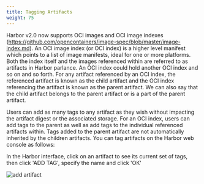 ```yaml
---
title: Tagging Artifacts
weight: 75
---
```


Harbor v2.0 now supports OCI images and OCI image indexes (https://github.com/opencontainers/image-spec/blob/master/image-index.md). An OCI image index (or OCI index) is a higher level manifest which points to a list of image manifests, ideal for one or more platforms.  Both the index itself and the images referenced within are referred to as artifacts in Harbor parlance. An OCI index could hold another OCI index and so on and so forth.  For any artifact referenced by an OCI index, the referenced artifact is known as the child artifact and the OCI index referencing the artifact is known as the parent artifact.  We can also say that the child artifact belongs to the parent artifact or is a part of the parent artifact.  

Users can add as many tags to any artifact as they wish without impacting the artifact digest or the associated storage. For an OCI index, users can add tags to the parent as well as add tags to the individual referenced artifacts within. Tags added to the parent artifact are not automatically inherited by the children artifacts. You can tag artifacts on the Harbor web console as follows:

In the Harbor interface, click on an artifact to see its current set of tags, then click 'ADD TAG', specify the name and click 'OK'

![add artifact](../../../img/addtag1.png)

